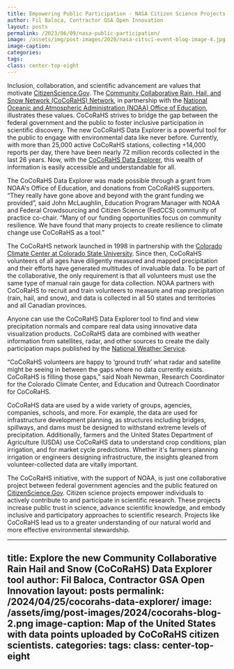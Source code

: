 ```yaml
---
title: Empowering Public Participation - NASA Citizen Science Projects Propel Discovery
author: Fil Baloca, Contractor GSA Open Innovation
layout: posts
permalink: /2023/06/09/nasa-public-participation/
image: /assets/img/post-images/2020/nasa-citsci-event-blog-image-4.jpg
image-caption: 
categories:
tags:
class: center-top-eight
---
```



Inclusion, collaboration, and scientific advancement are values that motivate [CitizenScience.Gov](www.citizenscience.gov). The [Community Collaborative Rain, Hail, and Snow Network (CoCoRaHS) Network](https://www.citizenscience.gov/catalog/81/#), in partnership with the [National Oceanic and Atmospheric Administration (NOAA) Office of Education](https://www.noaa.gov/office-education), illustrates these values. CoCoRaHS strives to bridge the gap between the federal government and the public to foster inclusive participation in scientific discovery. The new CoCoRaHS Data Explorer is a powerful tool for the public to engage with environmental data like never before. Currently, with more than 25,000 active CoCoRaHS stations, collecting +14,000 reports per day, there have been nearly 72 million records collected in the last 26 years. Now, with the [CoCoRaHS Data Explorer](https://dex.cocorahs.org/), this wealth of information is easily accessible and understandable for all. 

The CoCoRaHS Data Explorer was made possible through a grant from NOAA's Office of Education, and donations from CoCoRaHS supporters. “They really have gone above and beyond with the grant funding we provided”, said John McLaughlin, Education Program Manager with NOAA and Federal Crowdsourcing and Citizen Science (FedCCS) community of practice co-chair. “Many of our funding opportunities focus on community resilience. We have found that many projects to create resilience to climate change use CoCoRaHS as a tool.”
 
The CoCoRaHS network launched in 1998 in partnership with the [Colorado Climate Center at Colorado State University](https://climate.colostate.edu/). Since then, CoCoRaHS volunteers of all ages have diligently measured and mapped precipitation and their efforts have generated multitudes of invaluable data. To be part of the collaborative, the only requirement is that all volunteers must use the same type of manual rain gauge for data collection. NOAA partners with CoCoRaHS to recruit and train volunteers to measure and map precipitation (rain, hail, and snow), and data is collected in all 50 states and territories and all Canadian provinces. 

Anyone can use the CoCoRaHS Data Explorer tool to find and view precipitation normals and compare real data using innovative data visualization products. CoCoRaHS data are combined with weather information from satellites, radar, and other sources to create the daily participation maps published by the [National Weather Service](https://www.weather.gov/). 

“CoCoRaHS volunteers are happy to ‘ground truth’ what radar and satellite might be seeing in between the gaps where no data currently exists. CoCoRaHS is filling those gaps,” said Noah Newman, Research Coordinator for the Colorado Climate Center, and Education and Outreach Coordinator for CoCoRaHS.

CoCoRaHS data are used by a wide variety of groups, agencies, companies, schools, and more. For example, the data are used for infrastructure development planning, as structures including bridges, spillways, and dams must be designed to withstand extreme levels of precipitation. Additionally, farmers and the United States Department of Agriculture (USDA) use CoCoRaHS data to understand crop conditions, plan irrigation, and for market cycle predictions. Whether it's farmers planning irrigation or engineers designing infrastructure, the insights gleaned from volunteer-collected data are vitally important. 

The CoCoRaHS initiative, with the support of NOAA, is just one collaborative project between federal government agencies and the public featured on [CitizenScience.Gov](www.citizenscience.gov). Citizen science projects empower individuals to actively contribute to and participate in scientific research. These projects increase public trust in science, advance scientific knowledge, and embody inclusive and participatory approaches to scientific research. Projects like CoCoRaHS lead us to a greater understanding of our natural world and more effective environmental stewardship. 








---
title: Explore the new Community Collaborative Rain Hail and Snow (CoCoRaHS) Data Explorer tool
author: Fil Baloca, Contractor GSA Open Innovation
layout: posts
permalink: /2024/04/25/cocorahs-data-explorer/
image: /assets/img/post-images/2024/cocorahs-blog-2.png
image-caption: Map of the United States with data points uploaded by CoCoRaHS citizen scientists.
categories:
tags:
class: center-top-eight
---


